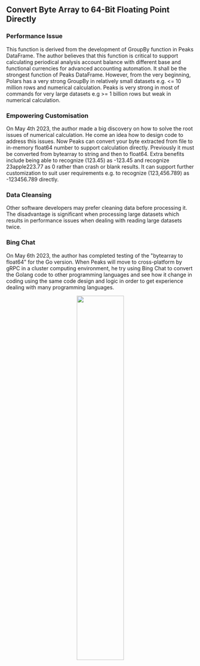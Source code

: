## Convert Byte Array to 64-Bit Floating Point Directly

### Performance Issue
This function is derived from the development of GroupBy function in Peaks DataFrame. The author believes that this function is critical to support calculating periodical analysis account balance with different base and functional currencies for advanced accounting automation. It shall be the strongest function of Peaks DataFrame. However, from the very beginning, Polars has a very strong GroupBy in relatively small datasets e.g. <= 10 million rows and numerical calculation. Peaks is very strong in most of commands for very large datasets e.g >= 1 billion rows but weak in numerical calculation.

### Empowering Customisation
On May 4th 2023, the author made a big discovery on how to solve the root issues of numerical calculation. He come an idea how to design code to address this issues. Now Peaks can convert your byte extracted from file to in-memory float64 number to support calculation directly. Previously it must be converted from bytearray to string and then to float64. Extra benefits include being able to recognize (123.45) as -123.45 and recognize 23apple223.77 as 0 rather than crash or blank results. It can support further customization to suit user requirements e.g. to recognize (123,456.789) as -123456.789 directly.

### Data Cleansing
Other software developers may prefer cleaning data before processing it. The disadvantage is significant when processing large datasets which results in performance issues when dealing with reading large datasets twice.

### Bing Chat
On May 6th 2023, the author has completed testing of the "bytearray to float64" for the Go version. When Peaks will move to cross-platform by gRPC in a cluster computing environment, he try using Bing Chat to convert the Golang code to other programming languages and see how it change in coding using the same code design and logic in order to get experience dealing with many programming languages.

<p align="center">
<img src="https://github.com/hkpeaks/peaks-framework/blob/main/ByteArray2Float64/20-Languages.png" width=50% height=50%>
</p>






